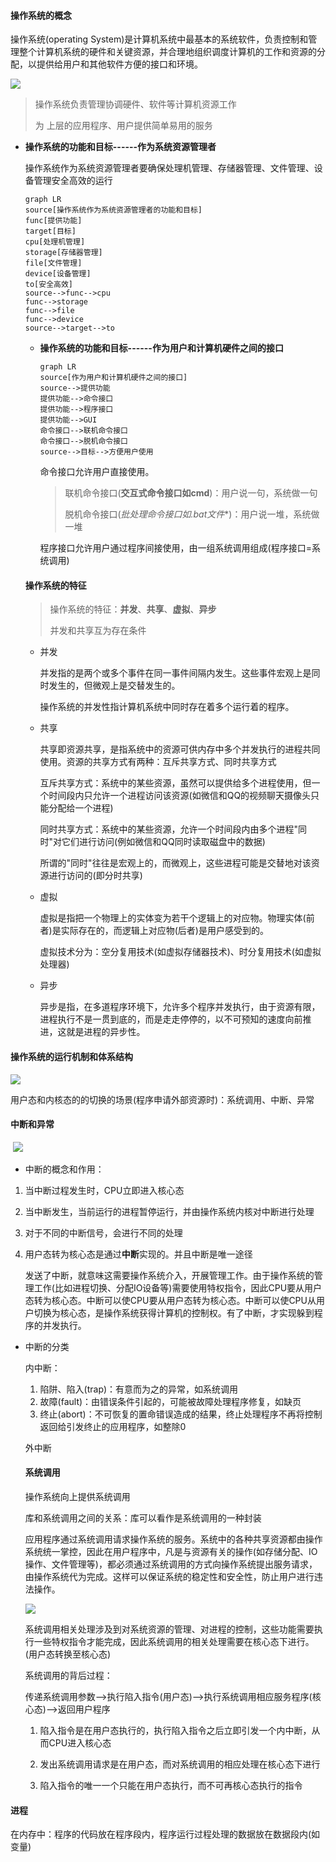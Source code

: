 #### 操作系统的概念

操作系统(operating System)是计算机系统中最基本的系统软件，负责控制和管理整个计算机系统的硬件和关键资源，并合理地组织调度计算机的工作和资源的分配，以提供给用户和其他软件方便的接口和环境。

![](./计算机系统层次结构.png)

> 操作系统负责管理协调硬件、软件等计算机资源工作
>
> 为 上层的应用程序、用户提供简单易用的服务

+ **操作系统的功能和目标------作为系统资源管理者**

  操作系统作为系统资源管理者要确保处理机管理、存储器管理、文件管理、设备管理安全高效的运行

  ```mermaid
  graph LR
  source[操作系统作为系统资源管理者的功能和目标]
  func[提供功能]
  target[目标]
  cpu[处理机管理]
  storage[存储器管理]
  file[文件管理]
  device[设备管理]
  to[安全高效]
  source-->func-->cpu
  func-->storage
  func-->file
  func-->device
  source-->target-->to
  ```

  + **操作系统的功能和目标------作为用户和计算机硬件之间的接口**

    

    ```mermaid
    graph LR
    source[作为用户和计算机硬件之间的接口]
    source-->提供功能
    提供功能-->命令接口
    提供功能-->程序接口
    提供功能-->GUI
    命令接口-->联机命令接口
    命令接口-->脱机命令接口
    source-->目标-->方便用户使用
    ```

    命令接口允许用户直接使用。

    > 联机命令接口(**交互式命令接口如cmd**)：用户说一句，系统做一句
    >
    > 脱机命令接口(**批处理命令接口如*.bat文件**)：用户说一堆，系统做一堆

    程序接口允许用户通过程序间接使用，由一组系统调用组成(程序接口=系统调用)

  #### 操作系统的特征

  > 操作系统的特征：**并发**、**共享**、**虚拟**、**异步**
  >
  > 并发和共享互为存在条件

  + 并发

    并发指的是两个或多个事件在同一事件间隔内发生。这些事件宏观上是同时发生的，但微观上是交替发生的。

    操作系统的并发性指计算机系统中同时存在着多个运行着的程序。

  + 共享

    共享即资源共享，是指系统中的资源可供内存中多个并发执行的进程共同使用。资源的共享方式有两种：互斥共享方式、同时共享方式

    互斥共享方式：系统中的某些资源，虽然可以提供给多个进程使用，但一个时间段内只允许一个进程访问该资源(如微信和QQ的视频聊天摄像头只能分配给一个进程)

    同时共享方式：系统中的某些资源，允许一个时间段内由多个进程"同时"对它们进行访问(例如微信和QQ同时读取磁盘中的数据)

    所谓的"同时"往往是宏观上的，而微观上，这些进程可能是交替地对该资源进行访问的(即分时共享)

  + 虚拟

    虚拟是指把一个物理上的实体变为若干个逻辑上的对应物。物理实体(前者)是实际存在的，而逻辑上对应物(后者)是用户感受到的。

    虚拟技术分为：空分复用技术(如虚拟存储器技术)、时分复用技术(如虚拟处理器)

  + 异步

    异步是指，在多道程序环境下，允许多个程序并发执行，由于资源有限，进程执行不是一贯到底的，而是走走停停的，以不可预知的速度向前推进，这就是进程的异步性。

#### 操作系统的运行机制和体系结构



![](./OS的运行机制和体系结构.jpg)

用户态和内核态的的切换的场景(程序申请外部资源时)：系统调用、中断、异常

#### 中断和异常

​	![](./中断和异常.jpg)

+ 中断的概念和作用：

1. 当中断过程发生时，CPU立即进入核心态

2. 当中断发生，当前运行的进程暂停运行，并由操作系统内核对中断进行处理

3. 对于不同的中断信号，会进行不同的处理

4. 用户态转为核心态是通过**中断**实现的。并且中断是唯一途径

   发送了中断，就意味这需要操作系统介入，开展管理工作。由于操作系统的管理工作(比如进程切换、分配IO设备等)需要使用特权指令，因此CPU要从用户态转为核心态。中断可以使CPU要从用户态转为核心态。中断可以使CPU从用户切换为核心态，是操作系统获得计算机的控制权。有了中断，才实现躲到程序的并发执行。

+ 中断的分类

  内中断：

  1. 陷阱、陷入(trap)：有意而为之的异常，如系统调用
  2. 故障(fault)：由错误条件引起的，可能被故障处理程序修复，如缺页
  3. 终止(abort)：不可恢复的置命错误造成的结果，终止处理程序不再将控制返回给引发终止的应用程序，如整除0

  外中断

  #### 系统调用

  操作系统向上提供系统调用

  库和系统调用之间的关系：库可以看作是系统调用的一种封装

  应用程序通过系统调用请求操作系统的服务。系统中的各种共享资源都由操作系统统一掌控，因此在用户程序中，凡是与资源有关的操作(如存储分配、IO操作、文件管理等)，都必须通过系统调用的方式向操作系统提出服务请求，由操作系统代为完成。这样可以保证系统的稳定性和安全性，防止用户进行违法操作。

  ![](./系统调用的功能分类.jpg)

  系统调用相关处理涉及到对系统资源的管理、对进程的控制，这些功能需要执行一些特权指令才能完成，因此系统调用的相关处理需要在核心态下进行。(用户态转换至核心态)

  系统调用的背后过程：

  传递系统调用参数-->执行陷入指令(用户态)-->执行系统调用相应服务程序(核心态)-->返回用户程序

  1. 陷入指令是在用户态执行的，执行陷入指令之后立即引发一个内中断，从而CPU进入核心态

  2. 发出系统调用请求是在用户态，而对系统调用的相应处理在核心态下进行

  3. 陷入指令的唯一一个只能在用户态执行，而不可再核心态执行的指令

#### 进程

在内存中：程序的代码放在程序段内，程序运行过程处理的数据放在数据段内(如变量)